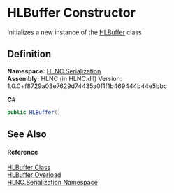 # HLBuffer Constructor


Initializes a new instance of the <a href="T_HLNC_Serialization_HLBuffer">HLBuffer</a> class



## Definition
**Namespace:** <a href="N_HLNC_Serialization">HLNC.Serialization</a>  
**Assembly:** HLNC (in HLNC.dll) Version: 1.0.0+f8729a03e7629d74435a0f1f1b469444b44e5bbc

**C#**
``` C#
public HLBuffer()
```



## See Also


#### Reference
<a href="T_HLNC_Serialization_HLBuffer">HLBuffer Class</a>  
<a href="Overload_HLNC_Serialization_HLBuffer__ctor">HLBuffer Overload</a>  
<a href="N_HLNC_Serialization">HLNC.Serialization Namespace</a>  
